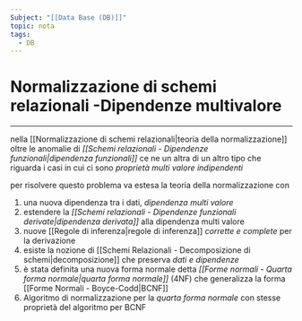 ```yaml
---
Subject: "[[Data Base (DB)]]"
topic: nota
tags:
  - DB
---
```


# Normalizzazione di schemi relazionali -Dipendenze multivalore
---
nella [[Normalizzazione di schemi relazionali|teoria della normalizzazione]] oltre le anomalie di _[[Schemi relazionali - Dipendenze funzionali|dipendenza funzionali]]_ ce ne un altra di un altro tipo che riguarda i casi in cui ci sono _proprietà multi valore indipendenti_

per risolvere questo problema va estesa la teoria della normalizzazione con
1. una nuova dipendenza tra i dati, _dipendenza multi valore_
2. estendere la _[[Schemi relazionali - Dipendenze funzionali derivate|dipendenza derivata]]_ alla dipendenza multi valore
3. nuove [[Regole di inferenza|regole di inferenza]] _corrette e complete_ per la derivazione
4. esiste la nozione di [[Schemi Relazionali - Decomposizione di schemi|decomposizione]] che preserva _dati e dipendenze_
5. è stata definita una nuova forma normale detta _[[Forme normali - Quarta forma normale|quarta forma normale]]_ (4NF) che generalizza la forma [[Forme Normali - Boyce-Codd|BCNF]]
6. Algoritmo di normalizzazione per la _quarta forma normale_ con stesse proprietà del algoritmo per BCNF


